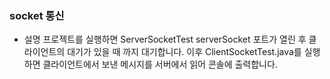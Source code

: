 ### socket 통신

- 설명
프로젝트를 실행하면 ServerSocketTest serverSocket 포트가 열린 후 클라이언트의 대기가 있을 때 까지 대기합니다.
이후 ClientSocketTest.java를 실행하면 클라이언트에서 보낸 메시지를 서버에서 읽어 콘솔에 출력합니다.


